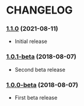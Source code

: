 CHANGELOG
=========

### [1.1.0](https://github.com/webeweb/skidata-library/tree/v1.1.0) (2021-08-11)

- Initial release

### [1.0.1-beta](https://github.com/webeweb/skidata-library/tree/v1.0.1-beta) (2018-08-07)

- Second beta release

### [1.0.0-beta](https://github.com/webeweb/skidata-library/tree/v1.0.0-beta) (2018-08-07)

- First beta release
